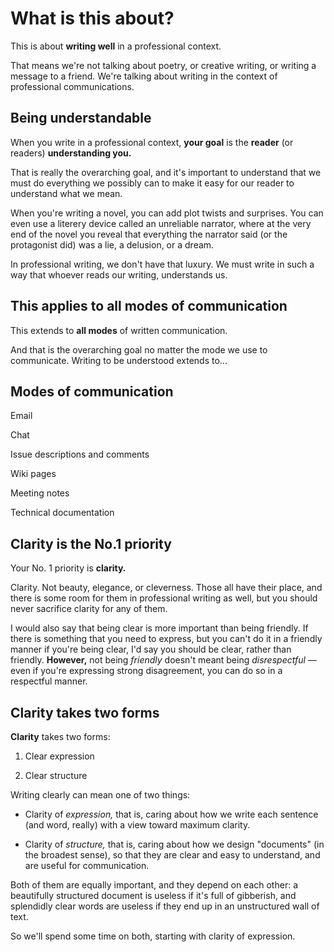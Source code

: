# What is this about? <!-- .element class="hidden" -->

This is about **writing well** in a professional context.

<!-- Note --> 
That means we're not talking about poetry, or creative writing, or
writing a message to a friend. We're talking about writing in the
context of professional communications.


## Being understandable <!-- .element class="hidden" -->

When you write in a professional context, **your goal** is the
**reader** (or readers) **understanding you.**

<!-- Note -->
That is really the overarching goal, and it's important to understand
that we must do everything we possibly can to make it easy for our
reader to understand what we mean.

When you're writing a novel, you can add plot twists and
surprises. You can even use a literery device called an unreliable
narrator, where at the very end of the novel you reveal that
everything the narrator said (or the protagonist did) was a lie, a
delusion, or a dream.

In professional writing, we don't have that luxury. We must write in
such a way that whoever reads our writing, understands us.


## This applies to all modes of communication <!-- .element class="hidden" -->

This extends to **all modes** of written communication.

<!-- Note -->
And that is the overarching goal no matter the mode we use to
communicate. Writing to be understood extends to...


## Modes of communication <!-- .element class="hidden" -->

Email <!-- .element class="fragment" -->

Chat <!-- .element class="fragment" -->

Issue descriptions and comments <!-- .element class="fragment" -->

Wiki pages <!-- .element class="fragment" -->

Meeting notes <!-- .element class="fragment" -->

Technical documentation <!-- .element class="fragment" -->


## Clarity is the No.1 priority <!-- .element class="hidden" -->

Your No. 1 priority is **clarity.**

<!-- Note -->
Clarity. Not beauty, elegance, or cleverness. Those all have their
place, and there is some room for them in professional writing as
well, but you should never sacrifice clarity for any of them.

I would also say that being clear is more important than being
friendly. If there is something that you need to express, but you
can't do it in a friendly manner if you're being clear, I'd say you
should be clear, rather than friendly. **However,** not being
*friendly* doesn't meant being *disrespectful* — even if you're
expressing strong disagreement, you can do so in a respectful manner.


## Clarity takes two forms <!-- .element class="hidden" -->

**Clarity** takes two forms:

1. Clear expression <!-- .element class="fragment" -->

2. Clear structure  <!-- .element class="fragment" -->

<!-- Note -->
Writing clearly can mean one of two things:

* Clarity of *expression,* that is, caring about how we write each
  sentence (and word, really) with a view toward maximum clarity.

* Clarity of *structure,* that is, caring about how we design
  "documents" (in the broadest sense), so that they are clear and easy
  to understand, and are useful for communication.

Both of them are equally important, and they depend on each other: a
beautifully structured document is useless if it's full of gibberish,
and splendidly clear words are useless if they end up in an
unstructured wall of text.

So we'll spend some time on both, starting with clarity of expression.
